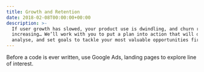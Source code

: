 ```yaml
---
title: Growth and Retention
date: 2018-02-08T00:00:00+00:00
description: >-
  If user growth has slowed, your product use is dwindling, and churn rates are
  increasing… We’ll work with you to put a plan into action that will dissect,
  analyse, and set goals to tackle your most valuable opportunities first.
---
```

Before a code is ever written, use Google Ads, landing pages to explore line of interest.
